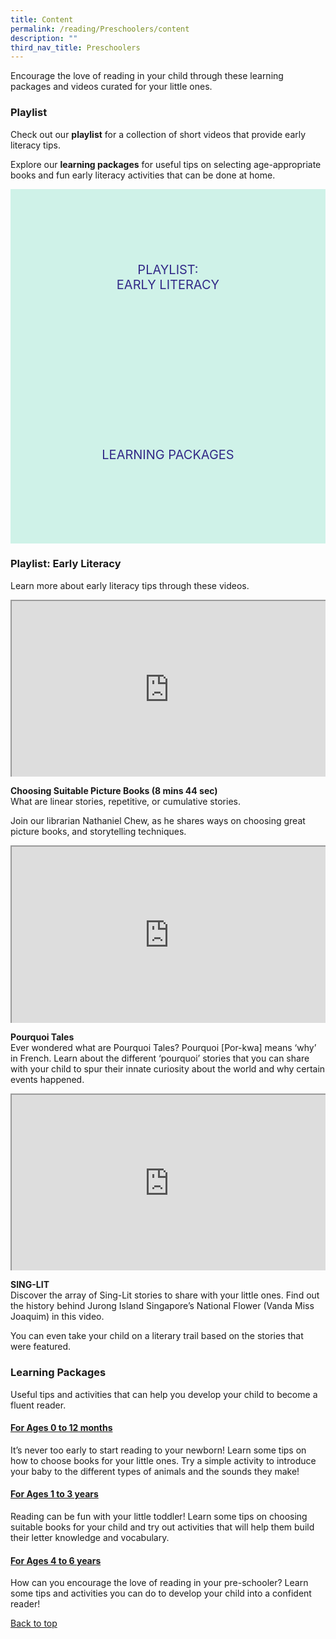 ```yaml
---
title: Content
permalink: /reading/Preschoolers/content
description: ""
third_nav_title: Preschoolers
---
```

<style type="text/css">
/* Links */
.content a { color: #322987; }
.content a:focus,
.content a:hover { color: #28216c; }

/* Button Outline */
.bp-button { padding-left: 1.5rem; padding-right: 1.5rem; }
.bp-button.is-primary-outline { border: 1px solid #322987; color: #322987; background-color: transparent; text-decoration: none; }
.bp-button.is-primary-outline:focus,
.bp-button.is-primary-outline:hover { border: 1px solid #322987; color: #cff2e8; background-color: #322987; text-decoration: none; }

/* Responsive Iframe */
.responsive-iframe { position: absolute; top: 0; left: 0; bottom: 0; right: 0; width: 100%; height: 100%; }
.responsive-iframe-container { position: relative; overflow: hidden; width: 100%; }
.responsive-iframe-container.ratio-16by9 { padding-top: 56.25%; }
.responsive-iframe-container.ratio-4by3 { padding-top: 75%; }
.responsive-iframe-container.ratio-3by2 { padding-top: 66.66%; }
.responsive-iframe-container.ratio-1by1 { padding-top: 100%; }
	
/* Click Box */
.clickbox { display: block; position: relative; width: 100%; padding-bottom: 56.25%; background-color: transparent; }
.clickbox span { padding: .5rem; }
.clickbox a { position: absolute; display: flex; width: 100%; height: 100%; align-items: center; justify-content: center; font-size: 1.25rem; text-align: center; text-decoration: none; text-transform: uppercase; }
.clickbox a:focus,
.clickbox a:hover { text-decoration: none; }

/* Indigo Sky */
.clickbox.is-indigo-sky { background-color: #cff2e8; color: #322987; }
.clickbox.is-indigo-sky a { color: #322987; }
.clickbox.is-indigo-sky a:focus,
.clickbox.is-indigo-sky a:hover { background-color: #322987; color: #cff2e8; }

</style>
Encourage the love of reading in your child through these learning packages and videos curated for your little ones. 

<h3><b>Playlist</b></h3>

Check out our **playlist** for a collection of short videos that provide early literacy tips.

Explore our **learning packages** for useful tips on selecting age-appropriate books and fun early literacy activities that can be done at home.

<div class="row is-multiline">
  <div class="col is-one-half">
    <div class="clickbox is-indigo-sky">
      <a href="#playlist-early-literacy">
        <span>Playlist:<br>Early Literacy</span>
      </a>
    </div>
  </div>
  <div class="col is-one-half">
    <div class="clickbox is-indigo-sky">
      <a href="#learning-packages-i-can-read">
        <span>Learning Packages</span>
      </a>
    </div>
  </div>
  </div>


<h3 class="margin--bottom--lg" id="playlist-early-literacy"><b>Playlist: Early Literacy</b></h3>

Learn more about early literacy tips through these videos.

<div class="row is-multiline margin--bottom--lg">
  <div class="col is-two-fifths">
    <div class="responsive-iframe-container ratio-16by9">
      <iframe class="responsive-iframe" src="https://www.youtube.com/embed/ZLuBblMvIMU"></iframe>
    </div>
  </div>
  <div class="col is-three-fifths">
    <p><b> Choosing Suitable Picture Books (8 mins 44 sec) </b><br>
What are linear stories, repetitive, or cumulative stories.

Join our librarian Nathaniel Chew, as he shares ways on choosing great picture books, and storytelling techniques.</p>

  </div>
</div>

<div class="row is-multiline margin--bottom--lg">
  <div class="col is-two-fifths">
    <div class="responsive-iframe-container ratio-16by9">
      <iframe class="responsive-iframe" src="https://www.youtube.com/embed/Jy-vn8nGJFc"></iframe>
    </div>
  </div>
  <div class="col is-three-fifths">
    <p><b> Pourquoi Tales </b><br>
Ever wondered what are Pourquoi Tales? Pourquoi [Por-kwa] means ‘why’ in French.  Learn about the different ‘pourquoi’ stories that you can share with your child to spur their innate curiosity about the world and why certain events happened.</p>
 
  </div>
</div>

<div class="row is-multiline margin--bottom--lg">
  <div class="col is-two-fifths">
    <div class="responsive-iframe-container ratio-16by9">
      <iframe class="responsive-iframe" src="https://www.youtube.com/embed/lLCYNOxue04"></iframe>
    </div>
  </div>
  <div class="col is-three-fifths">
    <p><b> SING-LIT</b><br>
Discover the array of Sing-Lit stories to share with your little ones. Find out the history behind Jurong Island Singapore’s National Flower (Vanda Miss Joaquim) in this video.

You can even take your child on a literary trail based on the stories that were featured.</p> 
  </div>
</div>

 
<h3 class="margin--bottom--lg" id="learning-packages-i-can-read"><b>Learning Packages</b></h3>
	
Useful tips and activities that can help you develop your child to become a fluent reader.

<h4 id="lp-baby"><a href=" https://childrenandteens.nlb.gov.sg/diy-resources/preschool-resources/i-can-read" target="_blank"><b>For Ages 0 to 12 months</b></a></h4>
<p> It’s never too early to start reading to your newborn! Learn some tips on how to choose books for your little ones. Try a simple activity to introduce your baby to the different types of animals and the sounds they make! </p>
 
<h4 id="lp-toddlers"><a href="https://childrenandteens.nlb.gov.sg/diy-resources/preschool-resources/i-can-read" target="_blank"><b>For Ages 1 to 3 years</b></a></h4>
<p> Reading can be fun with your little toddler! Learn some tips on choosing suitable books for your child and try out activities that will help them build their letter knowledge and vocabulary. </p>
	
<h4 id="lp-preschoolers"><a href="https://childrenandteens.nlb.gov.sg/diy-resources/preschool-resources/i-can-read" target="_blank"><b>For Ages 4 to 6 years</b></a></h4>
<p>How can you encourage the love of reading in your pre-schooler? Learn some tips and activities you can do to develop your child into a confident reader!</p>
 
<p class="has-text-right margin--top--xl"><a href="#main-content">Back to top</a></p>